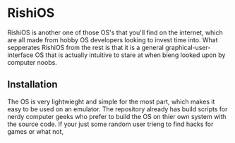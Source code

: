# RishiOS
RishiOS is another one of those OS's that you'll find on the internet, which are all made from hobby OS developers looking to invest time into.
What sepperates RishiOS from the rest is that it is a general graphical-user-interface OS that is actually intuitive to stare at when bieng looked upon 
by computer noobs.

## Installation
The OS is very lightwieght and simple for the most part, which makes it easy to be used on an emulator.
The repository already has build scripts for nerdy computer geeks who prefer to build the OS on thier own system with the source code.
If your just some random user trieng to find hacks for games or what not, 
